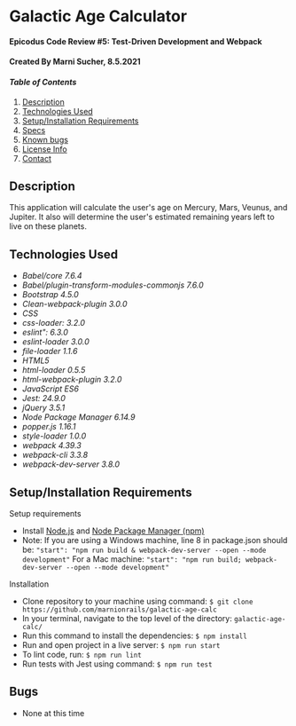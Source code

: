 # Galactic Age Calculator

#### Epicodus Code Review #5: Test-Driven Development and Webpack

#### Created By Marni Sucher, 8.5.2021

#### _Table of Contents_

1. [Description](#description)
2. [Technologies Used](#technologies)
3. [Setup/Installation Requirements](#setup)
4. [Specs](#specs)
5. [Known bugs](#bugs)
6. [License Info](#license)
7. [Contact](#contact)

## Description <a id="description"></a>

This application will calculate the user's age on Mercury, Mars, Veunus, and Jupiter. It also will determine the user's estimated remaining years left to live on these planets.

## Technologies Used <a id="technologies"></a>

  * _Babel/core 7.6.4_
  * _Babel/plugin-transform-modules-commonjs 7.6.0_
  * _Bootstrap 4.5.0_
  * _Clean-webpack-plugin 3.0.0_
  * _CSS_
  * _css-loader: 3.2.0_
  * _eslint": 6.3.0_
  * _eslint-loader 3.0.0_
  * _file-loader 1.1.6_
  * _HTML5_
  * _html-loader 0.5.5_
  * _html-webpack-plugin 3.2.0_
  * _JavaScript ES6_
  * _Jest: 24.9.0_
  * _jQuery 3.5.1_
  * _Node Package Manager 6.14.9_
  * _popper.js 1.16.1_
  * _style-loader 1.0.0_
  * _webpack 4.39.3_
  * _webpack-cli 3.3.8_
  * _webpack-dev-server 3.8.0_

  ## Setup/Installation Requirements <a id="setup"></a>

Setup requirements
* Install [Node.js](https://nodejs.org/en/) and [Node Package Manager (npm)](https://www.npmjs.com/) 
* Note: 
  If you are using a Windows machine, line 8 in package.json should be: 
`"start": "npm run build & webpack-dev-server --open --mode development"`
  For a Mac machine:
  `"start": "npm run build; webpack-dev-server --open --mode development"`

Installation
* Clone repository to your machine using command: `$ git clone https://github.com/marnionrails/galactic-age-calc`
* In your terminal, navigate to the top level of the directory: `galactic-age-calc/`
* Run this command to install the dependencies: `$ npm install`
* Run and open project in a live server: `$ npm run start`
* To lint code, run: `$ npm run lint`
* Run tests with Jest using command: `$ npm run test`

## Bugs <a id="bugs"></a>
* None at this time